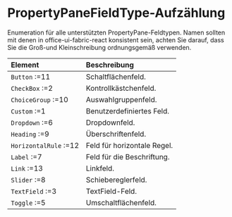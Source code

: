 # <a name="propertypanefieldtype-enumeration"></a>PropertyPaneFieldType-Aufzählung
Enumeration für alle unterstützten PropertyPane-Feldtypen. Namen sollten mit denen in  office-ui-fabric-react konsistent sein, achten Sie darauf, dass Sie die Groß-und Kleinschreibung ordnungsgemäß verwenden.

| Element	       | Beschreibung|
|:-------------|:-------|
|`Button` :=11      | Schaltflächenfeld. |
|`CheckBox` :=2      | Kontrollkästchenfeld. |
|`ChoiceGroup` :=10      | Auswahlgruppenfeld. |
|`Custom` :=1      | Benutzerdefiniertes Feld. |
|`Dropdown` :=6      | Dropdownfeld. |
|`Heading` :=9      | Überschriftenfeld. |
|`HorizontalRule` :=12      | Feld für horizontale Regel. |
|`Label` :=7      | Feld für die Beschriftung. |
|`Link` :=13      | Linkfeld. |
|`Slider` :=8      | Schiebereglerfeld. |
|`TextField` :=3      | TextField-Feld. |
|`Toggle` :=5      | Umschaltflächenfeld. |
